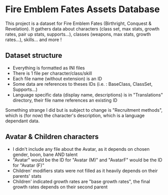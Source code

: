 # Fire Emblem Fates Assets Database

This project is a dataset for Fire Emblem Fates (Birthright, Conquest & Revelation). It gathers data about characters (class set, max stats, growth rates, pair up stats, supports...), classes (weapons, max stats, growth rates...), skills... and more !

## Dataset structure

- Everything is formatted as INI files 
- There is 1 file per character/class/skill
- Each file name (without extension) is an ID
- Some data are references to theses IDs (i.e. : BaseClass, ClassSet, Supports...)
- Language specific data (display name, descriptions) is in "Translations" directory, their file name references an existing ID

Something strange I did but is subject to change is "Recruitment methods", which is (for now) the character's description, which is a language dependant data.

## Avatar & Children characters

- I didn't include any file about the Avatar, as it depends on chosen gender, boon, bane AND talent
- "Avatar" would be the ID for "Avatar (M)" and "AvatarF" would be the ID for "Avatar (F)"
- Children' modifiers stats were not filled as it heavily depends on their parents' stats
- Children' indicated growth rates are "base growth rates", the final growth rates depends on their second parent
